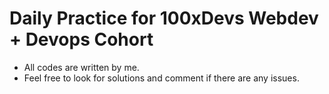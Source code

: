 # Daily Practice for 100xDevs Webdev + Devops Cohort


- All codes are written by me.
- Feel free to look for solutions and comment if there are any issues.
